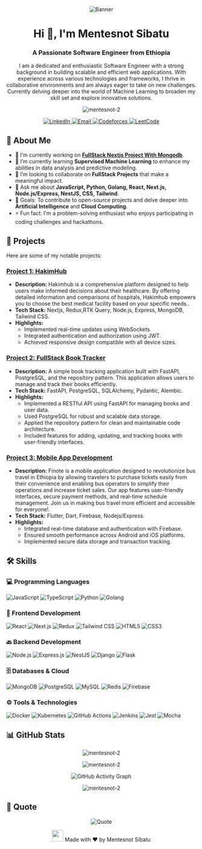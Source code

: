 <!-- Banner Image -->
<p align="center">
  <img src="https://media.giphy.com/media/dWesBcTLavkZuG35MI/giphy.gif" alt="Banner" />
</p>

<!-- Greeting -->
<h1 align="center">Hi 👋, I'm Mentesnot Sibatu</h1>
<h3 align="center">A Passionate Software Engineer from Ethiopia</h3>

<!-- Short Introduction -->
<p align="center">
  I am a dedicated and enthusiastic Software Engineer with a strong background in building scalable and efficient web applications. With experience across various technologies and frameworks, I thrive in collaborative environments and am always eager to take on new challenges. Currently delving deeper into the world of Machine Learning to broaden my skill set and explore innovative solutions.
</p>

<!-- Profile Views -->
<p align="center"> 
  <img src="https://komarev.com/ghpvc/?username=mentesnot-2&label=Profile%20views&color=0e75b6&style=flat" alt="mentesnot-2" />
</p>

<!-- Social Media Links -->
<p align="center">
  <a href="https://www.linkedin.com/in/mentesnot-sibatu-551693248/" target="_blank">
    <img src="https://img.shields.io/badge/LinkedIn-mentesnot--sibatu-blue?style=for-the-badge&logo=linkedin" alt="LinkedIn" />
  </a>
  <a href="mailto:sibhatmentesnot@gmail.com" target="_blank">
    <img src="https://img.shields.io/badge/Email-sibhatmentesnot@gmail.com-red?style=for-the-badge&logo=gmail&logoColor=white" alt="Email" />
  </a>
  <a href="https://codeforces.com/profile/kintsugi" target="_blank">
    <img src="https://img.shields.io/badge/Codeforces-kintsugi-orange?style=for-the-badge&logo=codeforces" alt="Codeforces" />
  </a>
  <a href="https://leetcode.com/mentesnotsibatu/" target="_blank">
    <img src="https://img.shields.io/badge/LeetCode-mentesnotsibatu-yellow?style=for-the-badge&logo=leetcode" alt="LeetCode" />
  </a>
  <!-- Add other social media links as needed -->
</p>

<!-- About Me -->
## 🧐 About Me

- 🔭 I’m currently working on **[FullStack Nextjs Project With Mongodb](https://github.com/mentesnot-2/nextMSNBlogSite-clone)**.
- 🌱 I’m currently learning **Supervised Machine Learning** to enhance my abilities in data analysis and predictive modeling.
- 👯 I’m looking to collaborate on **FullStack Projects** that make a meaningful impact.
- 💬 Ask me about **JavaScript, Python, Golang, React, Next.js, Node.js/Express, NestJS, CSS, Tailwind**.
- 🎯 Goals: To contribute to open-source projects and delve deeper into **Artificial Intelligence** and **Cloud Computing**.
- ⚡ Fun fact: I'm a problem-solving enthusiast who enjoys participating in coding challenges and hackathons.

<!-- Projects -->
## 🚀 Projects

Here are some of my notable projects:

### [Project 1: HakimHub](https://github.com/A2SV/HakimHub)
- **Description:** Hakimhub is a comprehensive platform designed to help users make informed decisions about their healthcare. By offering detailed information and comparisons of hospitals, Hakimhub empowers you to choose the best medical facility based on your specific needs..
- **Tech Stack:** Nextjs, Redux,RTK Query, Node.js, Express, MongoDB, Tailwind CSS.
- **Highlights:**
  - Implemented real-time updates using WebSockets.
  - Integrated authentication and authorization using JWT.
  - Achieved responsive design compatible with all device sizes.

### [Project 2: FullStack Book Tracker](https://github.com/mentesnot-2/FullStackBookTracker)
- **Description:** A simple book tracking application built with FastAPI, PostgreSQL, and the repository pattern. This application allows users to manage and track their books efficiently.
- **Tech Stack:** FastAPI, PostgreSQL, SQLAlchemy, Pydantic, Alembic.
- **Highlights:**
  - Implemented a RESTful API using FastAPI for managing books and user data.
  - Used PostgreSQL for robust and scalable data storage.
  - Applied the repository pattern for clean and maintainable code architecture.
  - Included features for adding, updating, and tracking books with user-friendly interfaces.


### [Project 3: Mobile App Development](https://github.com/mentesnot-2/Finote)
- **Description:** Finote is a mobile application designed to revolutionize bus travel in Ethiopia by allowing travelers to purchase tickets easily from their convenience and enabling bus operators to simplify their operations and increase ticket sales. Our app features user-friendly interfaces, secure payment methods, and real-time schedule management. Join us in making bus travel more efficient and accessible for everyone!.
- **Tech Stack:** Flutter, Dart, Firebase, Nodejs/Express.
- **Highlights:**
  - Integrated real-time database and authentication with Firebase.
  - Ensured smooth performance across Android and iOS platforms.
  - Implemented secure data storage and transaction tracking.

<!-- Skills -->
## 🛠️ Skills

### 💻 Programming Languages
<p>
  <img src="https://img.shields.io/badge/JavaScript-ES6+-F7DF1E?style=for-the-badge&logo=javascript&logoColor=black" alt="JavaScript" />
  <img src="https://img.shields.io/badge/TypeScript-4.0+-3178C6?style=for-the-badge&logo=typescript&logoColor=white" alt="TypeScript" />
  <img src="https://img.shields.io/badge/Python-3.x-3776AB?style=for-the-badge&logo=python&logoColor=white" alt="Python" />
  <img src="https://img.shields.io/badge/Go-1.x-00ADD8?style=for-the-badge&logo=go&logoColor=white" alt="Golang" />
  <!-- Add more languages as needed -->
</p>

### 🧰 Frontend Development
<p>
  <img src="https://img.shields.io/badge/React-17+-61DAFB?style=for-the-badge&logo=react&logoColor=black" alt="React" />
  <img src="https://img.shields.io/badge/Next.js-10+-000000?style=for-the-badge&logo=next.js&logoColor=white" alt="Next.js" />
  <img src="https://img.shields.io/badge/Redux-4+-764ABC?style=for-the-badge&logo=redux&logoColor=white" alt="Redux" />
  <img src="https://img.shields.io/badge/Tailwind_CSS-2+-38B2AC?style=for-the-badge&logo=tailwind-css&logoColor=white" alt="Tailwind CSS" />
  <img src="https://img.shields.io/badge/HTML5-E34F26?style=for-the-badge&logo=html5&logoColor=white" alt="HTML5" />
  <img src="https://img.shields.io/badge/CSS3-1572B6?style=for-the-badge&logo=css3&logoColor=white" alt="CSS3" />
  <!-- Add more frontend skills as needed -->
</p>

### 🔙 Backend Development
<p>
  <img src="https://img.shields.io/badge/Node.js-14+-339933?style=for-the-badge&logo=node.js&logoColor=white" alt="Node.js" />
  <img src="https://img.shields.io/badge/Express.js-4+-000000?style=for-the-badge&logo=express&logoColor=white" alt="Express.js" />
  <img src="https://img.shields.io/badge/NestJS-7+-E0234E?style=for-the-badge&logo=nestjs&logoColor=white" alt="NestJS" />
  <img src="https://img.shields.io/badge/Django-3.2+-092E20?style=for-the-badge&logo=django&logoColor=white" alt="Django" />
  <img src="https://img.shields.io/badge/Flask-2+-000000?style=for-the-badge&logo=flask&logoColor=white" alt="Flask" />
  <!-- Add more backend skills as needed -->
</p>

### 🗄️ Databases & Cloud
<p>
  <img src="https://img.shields.io/badge/MongoDB-4+-47A248?style=for-the-badge&logo=mongodb&logoColor=white" alt="MongoDB" />
  <img src="https://img.shields.io/badge/PostgreSQL-13+-336791?style=for-the-badge&logo=postgresql&logoColor=white" alt="PostgreSQL" />
  <img src="https://img.shields.io/badge/MySQL-8+-4479A1?style=for-the-badge&logo=mysql&logoColor=white" alt="MySQL" />
  <img src="https://img.shields.io/badge/Redis-6+-DC382D?style=for-the-badge&logo=redis&logoColor=white" alt="Redis" />
  <img src="https://img.shields.io/badge/Firebase-9+-FFCA28?style=for-the-badge&logo=firebase&logoColor=black" alt="Firebase" />
  <!-- Add cloud platforms like AWS, GCP if applicable -->
</p>

### ⚙️ Tools & Technologies
<p>
  <img src="https://img.shields.io/badge/Docker-20.10+-2496ED?style=for-the-badge&logo=docker&logoColor=white" alt="Docker" />
  <img src="https://img.shields.io/badge/Kubernetes-1.20+-326CE5?style=for-the-badge&logo=kubernetes&logoColor=white" alt="Kubernetes" />
  <img src="https://img.shields.io/badge/CI/CD-GitHub_Actions-2088FF?style=for-the-badge&logo=github-actions&logoColor=white" alt="GitHub Actions" />
  <img src="https://img.shields.io/badge/Jenkins-2.289+-D24939?style=for-the-badge&logo=jenkins&logoColor=white" alt="Jenkins" />
  <img src="https://img.shields.io/badge/Testing-Jest-C21325?style=for-the-badge&logo=jest&logoColor=white" alt="Jest" />
  <img src="https://img.shields.io/badge/Testing-Mocha-8D6748?style=for-the-badge&logo=mocha&logoColor=white" alt="Mocha" />
  <!-- Add more tools as needed -->
</p>

<!-- GitHub Stats -->
## 📊 GitHub Stats

<p align="center">
  <img src="https://github-readme-stats.vercel.app/api?username=mentesnot-2&show_icons=true&locale=en&theme=radical" alt="mentesnot-2" />
</p>

<p align="center">
  <img src="https://github-readme-streak-stats.herokuapp.com/?user=mentesnot-2&theme=radical" alt="mentesnot-2" />
</p>

<!-- Contributions Graph -->
<p align="center">
  <img src="https://activity-graph.herokuapp.com/graph?username=mentesnot-2&theme=react-dark" alt="GitHub Activity Graph" />
</p>

<!-- Language Stats -->
<p align="center">
  <img src="https://github-readme-stats.vercel.app/api/top-langs?username=mentesnot-2&show_icons=true&locale=en&layout=compact&theme=radical" alt="mentesnot-2" />
</p>

<!-- Quote -->
## 💬 Quote

<p align="center">
  <img src="https://quotes-github-readme.vercel.app/api?type=horizontal&theme=radical" alt="Quote" />
</p>

<!-- Footer -->
<p align="center">
  <img src="https://raw.githubusercontent.com/martinheinz/martinheinz/master/wave.gif" width="30px">
  Made with ❤️ by Mentesnot Sibatu
</p>
